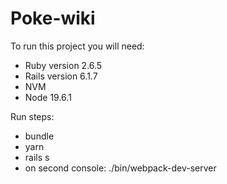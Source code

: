 # Poke-wiki

To run this project you will need:
* Ruby version 2.6.5
* Rails version 6.1.7
* NVM
* Node 19.6.1

Run steps:
* bundle
* yarn
* rails s
* on second console: ./bin/webpack-dev-server